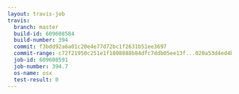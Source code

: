 ```yaml
---
layout: travis-job
travis:
  branch: master
  build-id: 609608584
  build-number: 394
  commit: f3bdd92a6a01c20e4e77d72bc1f2631b51ee3697
  commit-range: c72f21950c251e1f1808888b84dfc7ddb05ee13f...020a53d4ed4b6be7599cfdf08577a3b34ff0a693
  job-id: 609608591
  job-number: 394.7
  os-name: osx
  test-result: 0
---
```

